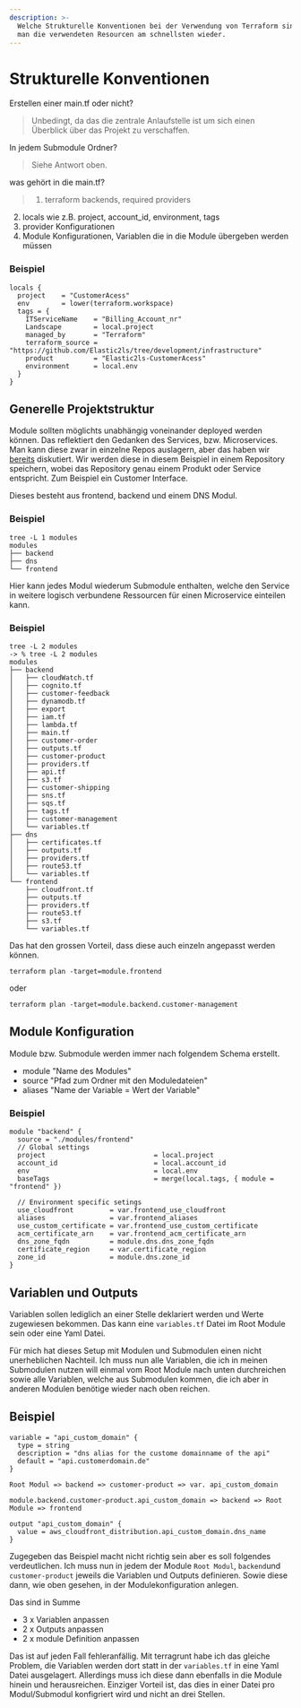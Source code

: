 ```yaml
---
description: >-
  Welche Strukturelle Konventionen bei der Verwendung von Terraform sind sinnvoll. Wie findet
  man die verwendeten Resourcen am schnellsten wieder.
---
```


# Strukturelle Konventionen

Erstellen einer main.tf oder nicht?
> Unbedingt, da das die zentrale Anlaufstelle ist um sich einen Überblick über das Projekt zu verschaffen.

In jedem Submodule Ordner?
> Siehe Antwort oben.

was gehört in die main.tf?
> 1. terraform backends, required providers
2. locals wie z.B. project, account_id, environment, tags
3. provider Konfigurationen
4. Module Konfigurationen, Variablen die in die Module übergeben werden müssen

### Beispiel
```
locals {
  project    = "CustomerAcess"
  env        = lower(terraform.workspace)
  tags = {
    ITServiceName    = "Billing_Account_nr"
    Landscape        = local.project
    managed_by       = "Terraform"
    terraform_source = "https://github.com/Elastic2ls/tree/development/infrastructure"
    product          = "Elastic2ls-CustomerAcess"
    environment      = local.env
  }
}
```

## Generelle Projektstruktur
Module sollten möglichts unabhängig voneinander deployed werden können. Das reflektiert den Gedanken des Services, bzw. Microservices. Man kann diese zwar in einzelne Repos auslagern, aber das haben wir [bereits](schluessel-konzepte/kompositionen.md) diskutiert. Wir werden diese in diesem Beispiel in einem Repository speichern, wobei das Repository genau einem Produkt oder Service entspricht. Zum Beispiel ein Customer Interface.

Dieses besteht aus frontend, backend und einem DNS Modul.

### Beispiel
```
tree -L 1 modules
modules
├── backend
├── dns
└── frontend
```

Hier kann jedes Modul wiederum Submodule enthalten, welche den Service in weitere logisch verbundene Ressourcen für einen Microservice einteilen kann.

### Beispiel

```
tree -L 2 modules
-> % tree -L 2 modules
modules
├── backend
│   ├── cloudWatch.tf
│   ├── cognito.tf
│   ├── customer-feedback
│   ├── dynamodb.tf
│   ├── export
│   ├── iam.tf
│   ├── lambda.tf
│   ├── main.tf
│   ├── customer-order
│   ├── outputs.tf
│   ├── customer-product
│   ├── providers.tf
│   ├── api.tf
│   ├── s3.tf
│   ├── customer-shipping
│   ├── sns.tf
│   ├── sqs.tf
│   ├── tags.tf
│   ├── customer-management
│   └── variables.tf
├── dns
│   ├── certificates.tf
│   ├── outputs.tf
│   ├── providers.tf
│   ├── route53.tf
│   └── variables.tf
└── frontend
    ├── cloudfront.tf
    ├── outputs.tf
    ├── providers.tf
    ├── route53.tf
    ├── s3.tf
    └── variables.tf
```

Das hat den grossen Vorteil, dass diese auch einzeln angepasst werden können.

`terraform plan -target=module.frontend`

oder

`terraform plan -target=module.backend.customer-management`


## Module Konfiguration

Module bzw. Submodule werden immer nach folgendem Schema erstellt.

- module "Name des Modules"
- source "Pfad zum Ordner mit den Moduledateien"
- aliases "Name der Variable = Wert der Variable"

### Beispiel
```
module "backend" {
  source = "./modules/frontend"
  // Global settings
  project                           = local.project
  account_id                        = local.account_id
  env                               = local.env
  baseTags                          = merge(local.tags, { module = "frontend" })

  // Environment specific setings
  use_cloudfront         = var.frontend_use_cloudfront
  aliases                = var.frontend_aliases
  use_custom_certificate = var.frontend_use_custom_certificate
  acm_certificate_arn    = var.frontend_acm_certificate_arn
  dns_zone_fqdn          = module.dns.dns_zone_fqdn
  certificate_region     = var.certificate_region
  zone_id                = module.dns.zone_id
}
```

## Variablen und Outputs
Variablen sollen lediglich an einer Stelle deklariert werden und Werte zugewiesen bekommen. Das kann eine `variables.tf` Datei im Root Module sein oder eine Yaml Datei.

Für mich hat dieses Setup mit Modulen und Submodulen einen nicht unerheblichen Nachteil. Ich muss nun alle Variablen, die ich in meinen Submodulen nutzen will einmal vom Root Module nach unten durchreichen sowie alle Variablen, welche aus Submodulen kommen, die ich aber in anderen Modulen benötige wieder nach oben reichen.

## Beispiel
```
variable = "api_custom_domain" {
  type = string
  description = "dns alias for the custome domainname of the api"
  default = "api.customerdomain.de"
}
```

`Root Modul => backend => customer-product => var. api_custom_domain`

`module.backend.customer-product.api_custom_domain => backend => Root Module => frontend`

```
output "api_custom_domain" {
  value = aws_cloudfront_distribution.api_custom_domain.dns_name
}
```

Zugegeben das Beispiel macht nicht richtig sein aber es soll folgendes verdeutlichen. Ich muss nun in jedem der Module `Root Modul`, `backend`und `customer-product` jeweils die Variablen und Outputs definieren. Sowie diese dann, wie oben gesehen, in der Modulekonfiguration anlegen.

Das sind in Summe
- 3 x Variablen anpassen
- 2 x Outputs anpassen
- 2 x module Definition anpassen

Das ist auf jeden Fall fehleranfällig. Mit terragrunt habe ich das gleiche Problem, die Variablen werden dort statt in der `variables.tf` in eine Yaml Datei ausgelagert. Allerdings muss ich diese dann ebenfalls in die Module hinein und herausreichen. Einziger Vorteil ist, das dies in einer Datei pro Modul/Submodul konfigriert wird und nicht an drei Stellen.

